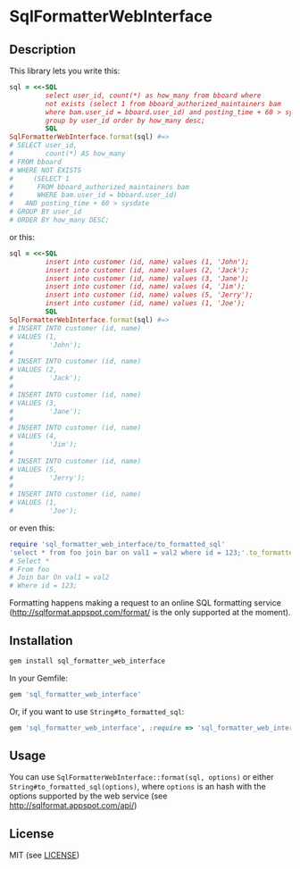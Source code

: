 # SqlFormatterWebInterface

## Description
This library lets you write this:

```ruby
sql = <<-SQL
         select user_id, count(*) as how_many from bboard where 
         not exists (select 1 from bboard_authorized_maintainers bam 
         where bam.user_id = bboard.user_id) and posting_time + 60 > sysdate 
         group by user_id order by how_many desc;
         SQL
SqlFormatterWebInterface.format(sql) #=>
# SELECT user_id,
#        count(*) AS how_many
# FROM bboard
# WHERE NOT EXISTS
#     (SELECT 1
#      FROM bboard_authorized_maintainers bam
#      WHERE bam.user_id = bboard.user_id)
#   AND posting_time + 60 > sysdate
# GROUP BY user_id
# ORDER BY how_many DESC;
```

or this:

```ruby
sql = <<-SQL
         insert into customer (id, name) values (1, 'John');
         insert into customer (id, name) values (2, 'Jack');
         insert into customer (id, name) values (3, 'Jane');
         insert into customer (id, name) values (4, 'Jim');
         insert into customer (id, name) values (5, 'Jerry');
         insert into customer (id, name) values (1, 'Joe');
         SQL
SqlFormatterWebInterface.format(sql) #=>
# INSERT INTO customer (id, name)
# VALUES (1,
#         'John');
# 
# INSERT INTO customer (id, name)
# VALUES (2,
#         'Jack');
# 
# INSERT INTO customer (id, name)
# VALUES (3,
#         'Jane');
# 
# INSERT INTO customer (id, name)
# VALUES (4,
#         'Jim');
# 
# INSERT INTO customer (id, name)
# VALUES (5,
#         'Jerry');
# 
# INSERT INTO customer (id, name)
# VALUES (1,
#         'Joe');
```

or even this:

```ruby
require 'sql_formatter_web_interface/to_formatted_sql'
'select * from foo join bar on val1 = val2 where id = 123;'.to_formatted_sql(:keyword_case => 'capitalize') #=>
# Select *
# From foo
# Join bar On val1 = val2
# Where id = 123;
```

Formatting happens making a request to an online SQL formatting service (http://sqlformat.appspot.com/format/ is the only supported at the moment).

## Installation

```ruby
gem install sql_formatter_web_interface
```

In your Gemfile:

```ruby
gem 'sql_formatter_web_interface'
```

Or, if you want to use `String#to_formatted_sql`:

```ruby
gem 'sql_formatter_web_interface', :require => 'sql_formatter_web_interface/to_formatted_sql'
```

## Usage

You can use `SqlFormatterWebInterface::format(sql, options)` or either `String#to_formatted_sql(options)`, where `options` is an hash with the options supported by the web service (see http://sqlformat.appspot.com/api/)

## License
MIT (see [LICENSE](LICENSE))